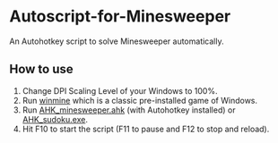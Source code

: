 # Autoscript-for-Minesweeper
An Autohotkey script to solve Minesweeper automatically. 

## How to use
1. Change DPI Scaling Level of your Windows to 100%.
2. Run [winmine](https://raw.githubusercontent.com/WestXu/Autoscript-for-Minesweeper/master/winmine.exe) which is a classic pre-installed game of Windows.
3. Run [AHK_minesweeper.ahk](https://raw.githubusercontent.com/WestXu/Autoscript-for-Minesweeper/master/AHK_minesweeper.ahk) (with Autohotkey installed) or [AHK_sudoku.exe](https://raw.githubusercontent.com/WestXu/Autoscript-for-Minesweeper/master/AHK_minesweeper.exe).
4. Hit F10 to start the script (F11 to pause and F12 to stop and reload).
